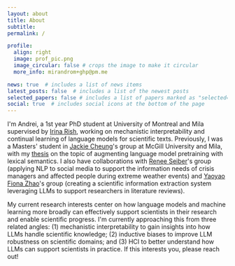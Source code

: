 ```yaml
---
layout: about
title: About
subtitle: 
permalink: /

profile:
  align: right
  image: prof_pic.png
  image_circular: false # crops the image to make it circular
  more_info: mirandrom+ghp@pm.me

news: true  # includes a list of news items
latest_posts: false  # includes a list of the newest posts
selected_papers: false # includes a list of papers marked as "selected={true}"
social: true  # includes social icons at the bottom of the page
---
```


I'm Andrei, a 1st year PhD student at University of Montreal and Mila supervised by <a href="https://mila.quebec/en/person/irina-rish/">Irina Rish</a>, working on mechanistic interpretability and continual learning of language models for scientific texts. Previously, I was a Masters' student in <a href="https://www.cs.mcgill.ca/~jcheung/index.html">Jackie Cheung</a>'s group at McGill University and Mila, with my <a href="/assets/pdf/thesis_mircea_2023_balaur.pdf">thesis</a> on the topic of augmenting language model pretraining with lexical semantics. I also have collaborations with <a href="https://www.mcgill.ca/geography/people-0/sieber">Renee Seiber</a>'s group (applying NLP to social media to support the information needs of crisis managers and affected people during extreme weather events) and <a href="https://www.mcgill.ca/mcisce/yaoyao-fiona-zhao">Yaoyao Fiona Zhao</a>'s group (creating a scientific information extraction system leveraging LLMs to support researchers in literature reviews).

My current research interests center on how language models and machine learning more broadly can effectively support scientists in their research and enable scientific progress. 
I'm currently approaching this from three related angles: (1) mechanistic interpretability to gain insights into how LLMs handle scientific knowledge; (2) inductive biases to improve LLM robustness on scientific domains; and (3) HCI to better understand how LLMs can support scientists in practice. If this interests you, please reach out!